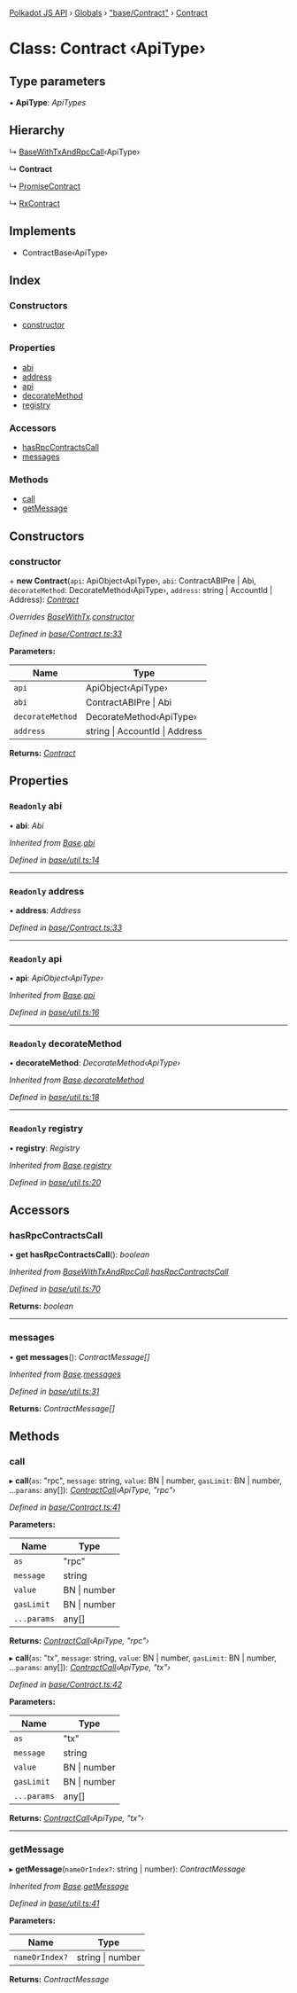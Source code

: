[Polkadot JS API](../README.md) › [Globals](../globals.md) › ["base/Contract"](../modules/_base_contract_.md) › [Contract](_base_contract_.contract.md)

# Class: Contract ‹**ApiType**›

## Type parameters

▪ **ApiType**: *ApiTypes*

## Hierarchy

  ↳ [BaseWithTxAndRpcCall](_base_util_.basewithtxandrpccall.md)‹ApiType›

  ↳ **Contract**

  ↳ [PromiseContract](_promise_promisecontract_.promisecontract.md)

  ↳ [RxContract](_rx_rxcontract_.rxcontract.md)

## Implements

* ContractBase‹ApiType›

## Index

### Constructors

* [constructor](_base_contract_.contract.md#constructor)

### Properties

* [abi](_base_contract_.contract.md#readonly-abi)
* [address](_base_contract_.contract.md#readonly-address)
* [api](_base_contract_.contract.md#readonly-api)
* [decorateMethod](_base_contract_.contract.md#readonly-decoratemethod)
* [registry](_base_contract_.contract.md#readonly-registry)

### Accessors

* [hasRpcContractsCall](_base_contract_.contract.md#hasrpccontractscall)
* [messages](_base_contract_.contract.md#messages)

### Methods

* [call](_base_contract_.contract.md#call)
* [getMessage](_base_contract_.contract.md#getmessage)

## Constructors

###  constructor

\+ **new Contract**(`api`: ApiObject‹ApiType›, `abi`: ContractABIPre | Abi, `decorateMethod`: DecorateMethod‹ApiType›, `address`: string | AccountId | Address): *[Contract](_base_contract_.contract.md)*

*Overrides [BaseWithTx](_base_util_.basewithtx.md).[constructor](_base_util_.basewithtx.md#constructor)*

*Defined in [base/Contract.ts:33](https://github.com/polkadot-js/api/blob/76e15d465d/packages/api-contract/src/base/Contract.ts#L33)*

**Parameters:**

Name | Type |
------ | ------ |
`api` | ApiObject‹ApiType› |
`abi` | ContractABIPre &#124; Abi |
`decorateMethod` | DecorateMethod‹ApiType› |
`address` | string &#124; AccountId &#124; Address |

**Returns:** *[Contract](_base_contract_.contract.md)*

## Properties

### `Readonly` abi

• **abi**: *Abi*

*Inherited from [Base](_base_util_.base.md).[abi](_base_util_.base.md#readonly-abi)*

*Defined in [base/util.ts:14](https://github.com/polkadot-js/api/blob/76e15d465d/packages/api-contract/src/base/util.ts#L14)*

___

### `Readonly` address

• **address**: *Address*

*Defined in [base/Contract.ts:33](https://github.com/polkadot-js/api/blob/76e15d465d/packages/api-contract/src/base/Contract.ts#L33)*

___

### `Readonly` api

• **api**: *ApiObject‹ApiType›*

*Inherited from [Base](_base_util_.base.md).[api](_base_util_.base.md#readonly-api)*

*Defined in [base/util.ts:16](https://github.com/polkadot-js/api/blob/76e15d465d/packages/api-contract/src/base/util.ts#L16)*

___

### `Readonly` decorateMethod

• **decorateMethod**: *DecorateMethod‹ApiType›*

*Inherited from [Base](_base_util_.base.md).[decorateMethod](_base_util_.base.md#readonly-decoratemethod)*

*Defined in [base/util.ts:18](https://github.com/polkadot-js/api/blob/76e15d465d/packages/api-contract/src/base/util.ts#L18)*

___

### `Readonly` registry

• **registry**: *Registry*

*Inherited from [Base](_base_util_.base.md).[registry](_base_util_.base.md#readonly-registry)*

*Defined in [base/util.ts:20](https://github.com/polkadot-js/api/blob/76e15d465d/packages/api-contract/src/base/util.ts#L20)*

## Accessors

###  hasRpcContractsCall

• **get hasRpcContractsCall**(): *boolean*

*Inherited from [BaseWithTxAndRpcCall](_base_util_.basewithtxandrpccall.md).[hasRpcContractsCall](_base_util_.basewithtxandrpccall.md#hasrpccontractscall)*

*Defined in [base/util.ts:70](https://github.com/polkadot-js/api/blob/76e15d465d/packages/api-contract/src/base/util.ts#L70)*

**Returns:** *boolean*

___

###  messages

• **get messages**(): *ContractMessage[]*

*Inherited from [Base](_base_util_.base.md).[messages](_base_util_.base.md#messages)*

*Defined in [base/util.ts:31](https://github.com/polkadot-js/api/blob/76e15d465d/packages/api-contract/src/base/util.ts#L31)*

**Returns:** *ContractMessage[]*

## Methods

###  call

▸ **call**(`as`: "rpc", `message`: string, `value`: BN | number, `gasLimit`: BN | number, ...`params`: any[]): *[ContractCall](../interfaces/_base_contract_.contractcall.md)‹ApiType, "rpc"›*

*Defined in [base/Contract.ts:41](https://github.com/polkadot-js/api/blob/76e15d465d/packages/api-contract/src/base/Contract.ts#L41)*

**Parameters:**

Name | Type |
------ | ------ |
`as` | "rpc" |
`message` | string |
`value` | BN &#124; number |
`gasLimit` | BN &#124; number |
`...params` | any[] |

**Returns:** *[ContractCall](../interfaces/_base_contract_.contractcall.md)‹ApiType, "rpc"›*

▸ **call**(`as`: "tx", `message`: string, `value`: BN | number, `gasLimit`: BN | number, ...`params`: any[]): *[ContractCall](../interfaces/_base_contract_.contractcall.md)‹ApiType, "tx"›*

*Defined in [base/Contract.ts:42](https://github.com/polkadot-js/api/blob/76e15d465d/packages/api-contract/src/base/Contract.ts#L42)*

**Parameters:**

Name | Type |
------ | ------ |
`as` | "tx" |
`message` | string |
`value` | BN &#124; number |
`gasLimit` | BN &#124; number |
`...params` | any[] |

**Returns:** *[ContractCall](../interfaces/_base_contract_.contractcall.md)‹ApiType, "tx"›*

___

###  getMessage

▸ **getMessage**(`nameOrIndex?`: string | number): *ContractMessage*

*Inherited from [Base](_base_util_.base.md).[getMessage](_base_util_.base.md#getmessage)*

*Defined in [base/util.ts:41](https://github.com/polkadot-js/api/blob/76e15d465d/packages/api-contract/src/base/util.ts#L41)*

**Parameters:**

Name | Type |
------ | ------ |
`nameOrIndex?` | string &#124; number |

**Returns:** *ContractMessage*
